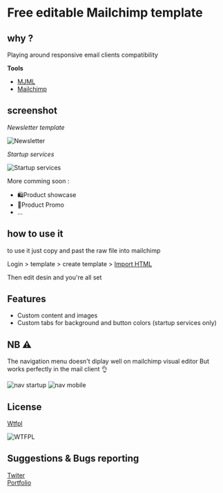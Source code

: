 # Free editable Mailchimp template

## why  ? 

Playing around responsive email clients compatibility 

**Tools**

* [MJML](http://mjml.io)  
* [Mailchimp](http://mailchimp.com)

## screenshot

*Newsletter template* 

![Newsletter](https://i.imgur.com/6RfVxqr.png)

*Startup services* 

![Startup services](https://i.imgur.com/czdNYYe.png)

More comming soon : 
* 🛍Product showcase
* 🎁Product Promo 
* ...

## how to use it 

to use it just copy and past the raw file into mailchimp 

Login > template > create template > [Import HTML](https://us10.admin.mailchimp.com/templates/create-template/)

Then edit desin and you're all set

## Features

* Custom content and images
* Custom tabs for background and button colors (startup services only)

## NB ⚠️

The navigation menu doesn't diplay well on mailchimp visual editor 
But works perfectly in the mail client 👌

![nav startup](https://i.imgur.com/pE8enAh.png)
![nav mobile](https://i.imgur.com/7NaIGBj.png?2)


## License

[Wtfpl](http://www.wtfpl.net/)



![WTFPL](https://upload.wikimedia.org/wikipedia/commons/thumb/0/05/WTFPL_logo.svg/280px-WTFPL_logo.svg.png)

## Suggestions & Bugs reporting 

[Twiter](https://twitter.com/Malo_Richard)  
[Portfolio](https://malorchrd.github.io/MaloRchrd/)  



